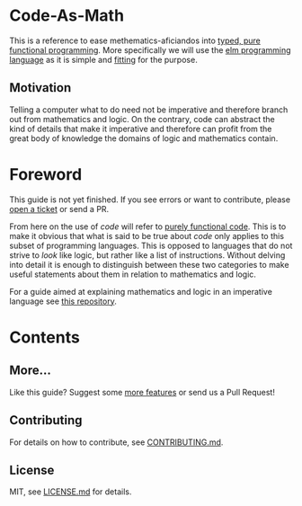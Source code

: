 # Code-As-Math

This is a reference to ease methematics-aficiandos into [typed, pure functional programming](https://en.wikipedia.org/wiki/Purely_functional_programming).
More specifically we will use the [elm programming language](https://elm-lang.org) as it is simple and [fitting](https://en.wikipedia.org/wiki/Elm_(programming_language)) for the purpose.

## Motivation

Telling a computer what to do need not be imperative and therefore branch out
from mathematics and logic. On the contrary, code can abstract the kind of
details that make it imperative and therefore can profit from the great body of
knowledge the domains of logic and mathematics contain.


# Foreword

This guide is not yet finished. If you see errors or want to contribute, please [open a ticket](https://github.com/tgelu/math-as-code/issues) or send a PR.

From here on the use of *code* will refer to [purely functional code](https://en.wikipedia.org/wiki/Purely_functional_programming). This is
to make it obvious that what is said to be true about *code* only applies to
this subset of programming languages. This is opposed to languages that do not
strive to *look* like logic, but rather like a list of instructions. Without
delving into detail it is enough to distinguish between these two categories to
make useful statements about them in relation to mathematics and logic.

For a guide aimed at explaining mathematics and logic in an imperative language see
[this repository](https://github.com/Jam3/math-as-code).

# Contents


## More...

Like this guide? Suggest some [more features](https://github.com/tgelu/math-as-code/issues/1) or send us a Pull Request!

## Contributing

For details on how to contribute, see [CONTRIBUTING.md](./CONTRIBUTING.md).

## License

MIT, see [LICENSE.md](http://github.com/tgelu/math-as-code/blob/master/LICENSE.md) for details.

[1]: http://mimosa-pudica.net/improved-oren-nayar.html#images
[2]: http://buzzard.ups.edu/courses/2007spring/projects/million-paper.pdf
[3]: https://www.math.washington.edu/~morrow/464_12/fft.pdf
